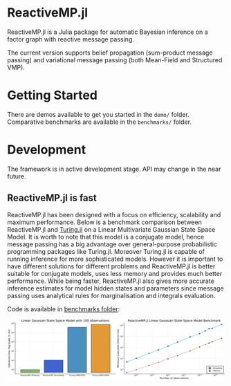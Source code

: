 # ReactiveMP.jl

ReactiveMP.jl is a Julia package for automatic Bayesian inference on a factor graph with reactive message passing.

The current version supports belief propagation (sum-product message passing) and variational message passing (both Mean-Field and Structured VMP).

# Getting Started

There are demos available to get you started in the `demo/` folder. Comparative benchmarks are available in the `benchmarks/` folder.

# Development

The framework is in active development stage. API may change in the near future.

## ReactiveMP.jl is fast

ReactiveMP.jl has been designed with a focus on efficiency, scalability and maximum performance. Below is a benchmark comparison between ReactiveMP.jl and [Turing.jl](https://github.com/TuringLang/Turing.jl) on a Linear Multivariate Gaussian State Space Model. It is worth to note that this model is a conjugate model, hence message passing has a big advantage over general-purpose probabilistic programming packages like Turing.jl. Moreover Turing.jl is capable of running inference for more sophisticated models. However it is important to have different solutions for different problems and ReactiveMP.jl is better suitable for conjugate models, uses less memory and provides much better performance. While being faster, ReactiveMP.jl also gives more accurate inference estimates for model hidden states and parameters since message passing uses analytical rules for marginalisation and integrals evaluation.

Code is available in [benchmarks folder](https://github.com/biaslab/ReactiveMP.jl/tree/master/benchmarks):

![ReactiveMP.jl Benchmark](benchmarks/plots/lgssm.svg?raw=true&sanitize=true "ReactiveMP.jl Benchmark")


